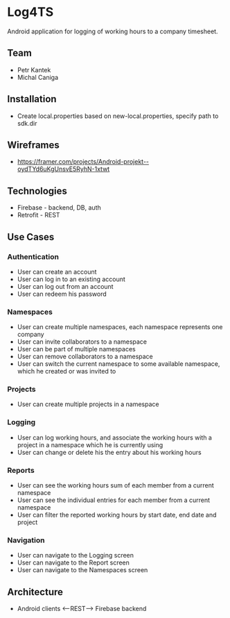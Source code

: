 # Log4TS
Android application for logging of working hours to a company timesheet.

## Team
- Petr Kantek
- Michal Caniga

## Installation
- Create local.properties based on new-local.properties, specify path to sdk.dir

## Wireframes
- https://framer.com/projects/Android-projekt--oydTYd6uKgUnsvE5RyhN-1xtwt

## Technologies
- Firebase - backend, DB, auth
- Retrofit - REST

## Use Cases

### Authentication
- User can create an account
- User can log in to an existing account
- User can log out from an account
- User can redeem his password

### Namespaces
- User can create multiple namespaces, each namespace represents one company
- User can invite collaborators to a namespace
- User can be part of multiple namespaces
- User can remove collaborators to a namespace
- User can switch the current namespace to some available namespace, which he created or was invited to

### Projects
- User can create multiple projects in a namespace

### Logging
- User can log working hours, and associate the working hours with a project in a namespace which he is currently using
- User can change or delete his the entry about his working hours

### Reports
- User can see the working hours sum of each member from a current namespace
- User can see the individual entries for each member from a current namespace
- User can filter the reported working hours by start date, end date and project

### Navigation
- User can navigate to the Logging screen
- User can navigate to the Report screen
- User can navigate to the Namespaces screen

## Architecture
- Android clients <--REST--> Firebase backend